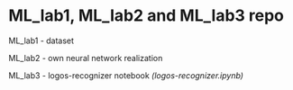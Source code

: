# ML_lab1, ML_lab2 and ML_lab3 repo

ML_lab1 - dataset

ML_lab2 - own neural network realization

ML_lab3 - logos-recognizer notebook *(logos-recognizer.ipynb)*
